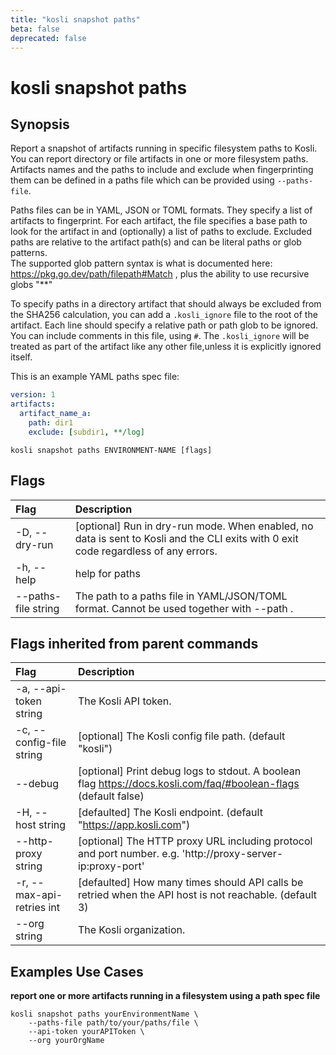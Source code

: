 ```yaml
---
title: "kosli snapshot paths"
beta: false
deprecated: false
---
```


# kosli snapshot paths

## Synopsis

Report a snapshot of artifacts running in specific filesystem paths to Kosli.  
You can report directory or file artifacts in one or more filesystem paths. 
Artifacts names and the paths to include and exclude when fingerprinting them can be 
defined in a paths file which can be provided using `--paths-file`.

Paths files can be in YAML, JSON or TOML formats.
They specify a list of artifacts to fingerprint. For each artifact, the file specifies a base path to look for the artifact in 
and (optionally) a list of paths to exclude. Excluded paths are relative to the artifact path(s) and can be literal paths or
glob patterns.  
The supported glob pattern syntax is what is documented here: https://pkg.go.dev/path/filepath#Match , 
plus the ability to use recursive globs "**"

To specify paths in a directory artifact that should always be excluded from the SHA256 calculation, you can add a `.kosli_ignore` file to the root of the artifact.
Each line should specify a relative path or path glob to be ignored. You can include comments in this file, using `#`.
The `.kosli_ignore` will be treated as part of the artifact like any other file,unless it is explicitly ignored itself.

This is an example YAML paths spec file:
```yaml
version: 1
artifacts:
  artifact_name_a:
    path: dir1
    exclude: [subdir1, **/log]
```

```shell
kosli snapshot paths ENVIRONMENT-NAME [flags]
```

## Flags
| Flag | Description |
| :--- | :--- |
|    -D, --dry-run  |  [optional] Run in dry-run mode. When enabled, no data is sent to Kosli and the CLI exits with 0 exit code regardless of any errors.  |
|    -h, --help  |  help for paths  |
|        --paths-file string  |  The path to a paths file in YAML/JSON/TOML format. Cannot be used together with --path .  |


## Flags inherited from parent commands
| Flag | Description |
| :--- | :--- |
|    -a, --api-token string  |  The Kosli API token.  |
|    -c, --config-file string  |  [optional] The Kosli config file path. (default "kosli")  |
|        --debug  |  [optional] Print debug logs to stdout. A boolean flag https://docs.kosli.com/faq/#boolean-flags (default false)  |
|    -H, --host string  |  [defaulted] The Kosli endpoint. (default "https://app.kosli.com")  |
|        --http-proxy string  |  [optional] The HTTP proxy URL including protocol and port number. e.g. 'http://proxy-server-ip:proxy-port'  |
|    -r, --max-api-retries int  |  [defaulted] How many times should API calls be retried when the API host is not reachable. (default 3)  |
|        --org string  |  The Kosli organization.  |


## Examples Use Cases

**report one or more artifacts running in a filesystem using a path spec file**

```shell
kosli snapshot paths yourEnvironmentName \
	--paths-file path/to/your/paths/file \
	--api-token yourAPIToken \
	--org yourOrgName
```

